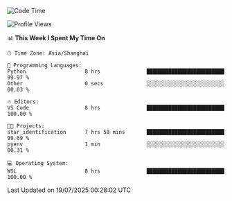 <!--START_SECTION:waka-->
![Code Time](http://img.shields.io/badge/Code%20Time-3%2C036%20hrs%2044%20mins-blue)

![Profile Views](http://img.shields.io/badge/Profile%20Views-0-blue)

📊 **This Week I Spent My Time On** 

```text
🕑︎ Time Zone: Asia/Shanghai

💬 Programming Languages: 
Python                   8 hrs               █████████████████████████   99.97 % 
Other                    0 secs              ░░░░░░░░░░░░░░░░░░░░░░░░░   00.03 % 

🔥 Editors: 
VS Code                  8 hrs               █████████████████████████   100.00 % 

🐱‍💻 Projects: 
star_identification      7 hrs 58 mins       █████████████████████████   99.69 % 
pyenv                    1 min               ░░░░░░░░░░░░░░░░░░░░░░░░░   00.31 % 

💻 Operating System: 
WSL                      8 hrs               █████████████████████████   100.00 % 
```


 Last Updated on 19/07/2025 00:28:02 UTC
<!--END_SECTION:waka-->